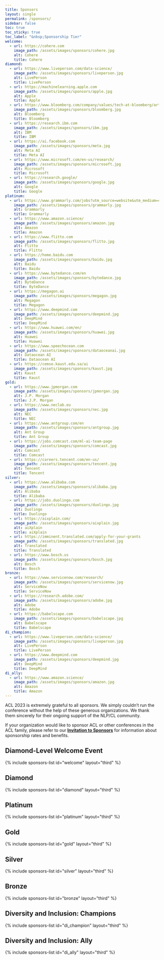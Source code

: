 ```yaml
---
title: Sponsors
layout: single
permalink: /sponsors/
sidebar: false
toc: true
toc_sticky: true
toc_label: "&nbsp;Sponsorship Tier"
welcome:
  - url: https://cohere.com
    image_path: /assets/images/sponsors/cohere.jpg
    alt: Cohere
    title: Cohere
diamond:
  - url: https://www.liveperson.com/data-science/
    image_path: /assets/images/sponsors/liveperson.jpg
    alt: LivePerson
    title: LivePerson
  - url: https://machinelearning.apple.com
    image_path: /assets/images/sponsors/apple.jpg
    alt: Apple
    title: Apple
  - url: https://www.bloomberg.com/company/values/tech-at-bloomberg/artificial-intelligence-ai/
    image_path: /assets/images/sponsors/bloomberg.jpg
    alt: Bloomberg
    title: Bloomberg
  - url: https://research.ibm.com
    image_path: /assets/images/sponsors/ibm.jpg
    alt: IBM
    title: IBM
  - url: https://ai.facebook.com
    image_path: /assets/images/sponsors/meta.jpg
    alt: Meta AI
    title: Meta AI
  - url: https://www.microsoft.com/en-us/research/
    image_path: /assets/images/sponsors/microsoft.jpg
    alt: Microsoft
    title: Microsoft
  - url: https://research.google/
    image_path: /assets/images/sponsors/google.jpg
    alt: Google
    title: Google
platinum:
  - url: https://www.grammarly.com/jobs?utm_source=website&utm_medium=conference_rm&utm_campaign=acl2023_website
    image_path: /assets/images/sponsors/grammarly.jpg
    alt: Grammarly
    title: Grammarly
  - url: https://www.amazon.science/
    image_path: /assets/images/sponsors/amazon.jpg
    alt: Amazon
    title: Amazon
  - url: https://www.flitto.com
    image_path: /assets/images/sponsors/flitto.jpg
    alt: Flitto
    title: Flitto    
  - url: https://home.baidu.com
    image_path: /assets/images/sponsors/baidu.jpg
    alt: Baidu
    title: Baidu
  - url: https://www.bytedance.com/en
    image_path: /assets/images/sponsors/bytedance.jpg
    alt: ByteDance
    title: ByteDance
  - url: https://megagon.ai
    image_path: /assets/images/sponsors/megagon.jpg
    alt: Megagon
    title: Megagon
  - url: https://www.deepmind.com
    image_path: /assets/images/sponsors/deepmind.jpg
    alt: DeepMind
    title: DeepMind
  - url: https://www.huawei.com/en/
    image_path: /assets/images/sponsors/huawei.jpg
    alt: Huawei
    title: Huawei
  - url: https://www.speechocean.com
    image_path: /assets/images/sponsors/dataoceanai.jpg
    alt: Dataocean AI
    title: Dataocean AI
  - url: https://cemse.kaust.edu.sa/ai
    image_path: /assets/images/sponsors/kaust.jpg
    alt: Kaust
    title: Kaust
gold:
  - url: https://www.jpmorgan.com
    image_path: /assets/images/sponsors/jpmorgan.jpg
    alt: J.P. Morgan
    title: J.P. Morgan
  - url: https://www.neclab.eu
    image_path: /assets/images/sponsors/nec.jpg
    alt: NEC
    title: NEC
  - url: https://www.antgroup.com/en
    image_path: /assets/images/sponsors/antgroup.jpg
    alt: Ant Group
    title: Ant Group
  - url: https://jobs.comcast.com/ml-ai-team-page
    image_path: /assets/images/sponsors/comcast.jpg
    alt: Comcast
    title: Comcast
  - url: https://careers.tencent.com/en-us/
    image_path: /assets/images/sponsors/tencent.jpg
    alt: Tencent
    title: Tencent
silver:
  - url: https://www.alibaba.com
    image_path: /assets/images/sponsors/alibaba.jpg
    alt: Alibaba
    title: Alibaba
  - url: https://jobs.duolingo.com
    image_path: /assets/images/sponsors/duolingo.jpg
    alt: Duolingo
    title: Duolingo
  - url: https://aixplain.com/
    image_path: /assets/images/sponsors/aixplain.jpg
    alt: aiXplain
    title: aiXplain
  - url: https://imminent.translated.com/apply-for-your-grants
    image_path: /assets/images/sponsors/translated.jpg
    alt: Translated
    title: Translated
  - url: https://www.bosch.us
    image_path: /assets/images/sponsors/bosch.jpg
    alt: Bosch
    title: Bosch
bronze:
  - url: https://www.servicenow.com/research/
    image_path: /assets/images/sponsors/servicenow.jpg
    alt: ServiceNow
    title: ServiceNow
  - url: https://research.adobe.com/
    image_path: /assets/images/sponsors/adobe.jpg
    alt: Adobe
    title: Adobe
  - url: https://babelscape.com
    image_path: /assets/images/sponsors/babelscape.jpg
    alt: Babelscape
    title: Babelscape
di_champion:
  - url: https://www.liveperson.com/data-science/
    image_path: /assets/images/sponsors/liveperson.jpg
    alt: LivePerson
    title: LivePerson
  - url: https://www.deepmind.com
    image_path: /assets/images/sponsors/deepmind.jpg
    alt: DeepMind
    title: DeepMind
di_ally:
  - url: https://www.amazon.science/
    image_path: /assets/images/sponsors/amazon.jpg
    alt: Amazon
    title: Amazon
---
```


ACL 2023 is extremely grateful to all sponsors. We simply couldn’t run the conference without the help of these generous organizations. We thank them sincerely for their ongoing support of the NLP/CL community.

If your organization would like to sponsor ACL or other conferences in the ACL family,
please refer to our [**Invitation to Sponsors**](/downloads/Sponsorship_Brochure-ACL2023-20230505.pdf)
for information about sponsorship rates and benefits.

<style>
.sponsors-list { justify-content: flex-start; }
.sponsors-list > a {
  display: flex;
  flex-direction: row;
  justify-content: center;
  background-color: #fff;
  border: 1px solid #d3d3d3;
  border-radius: 5px;
  align-items: center;
  margin: 0.2em;
  padding: 0.5em;
  text-align: center;
}
.sponsors-list a { text-decoration: none; }
.sponsors-list > a > .dummy-padding { margin-top: 100%; }
.sponsors-list > a > img { margin: 0; }
.sponsors-list > a:hover { box-shadow: 0 0 10px #00000044; }
.sponsors-list > a:hover > img { box-shadow: none !important; }
</style>

## Diamond-Level Welcome Event

{% include sponsors-list id="welcome" layout="third" %}

## Diamond

{% include sponsors-list id="diamond" layout="third" %}

## Platinum

{% include sponsors-list id="platinum" layout="third" %}

## Gold

{% include sponsors-list id="gold" layout="third" %}

## Silver

{% include sponsors-list id="silver" layout="third" %}

## Bronze

{% include sponsors-list id="bronze" layout="third" %}

## Diversity and Inclusion: Champions

{% include sponsors-list id="di_champion" layout="third" %}

## Diversity and Inclusion: Ally

{% include sponsors-list id="di_ally" layout="third" %}
